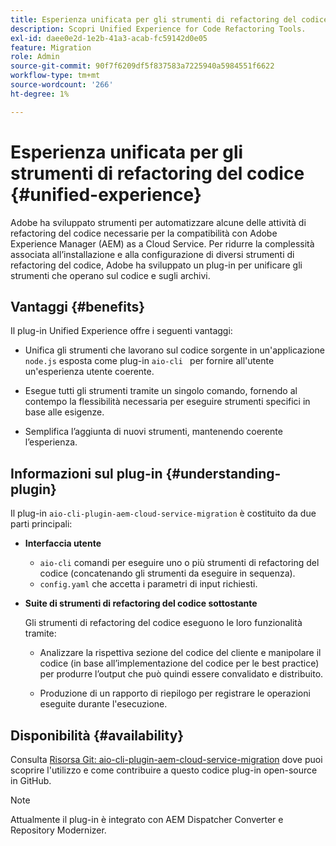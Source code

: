 ```yaml
---
title: Esperienza unificata per gli strumenti di refactoring del codice
description: Scopri Unified Experience for Code Refactoring Tools.
exl-id: daee0e2d-1e2b-41a3-acab-fc59142d0e05
feature: Migration
role: Admin
source-git-commit: 90f7f6209df5f837583a7225940a5984551f6622
workflow-type: tm+mt
source-wordcount: '266'
ht-degree: 1%

---
```


# Esperienza unificata per gli strumenti di refactoring del codice {#unified-experience}

Adobe ha sviluppato strumenti per automatizzare alcune delle attività di refactoring del codice necessarie per la compatibilità con Adobe Experience Manager (AEM) as a Cloud Service. Per ridurre la complessità associata all’installazione e alla configurazione di diversi strumenti di refactoring del codice, Adobe ha sviluppato un plug-in per unificare gli strumenti che operano sul codice e sugli archivi.

## Vantaggi {#benefits}

Il plug-in Unified Experience offre i seguenti vantaggi:

* Unifica gli strumenti che lavorano sul codice sorgente in un&#39;applicazione `node.js` esposta come plug-in `aio-cli ` per fornire all&#39;utente un&#39;esperienza utente coerente.

* Esegue tutti gli strumenti tramite un singolo comando, fornendo al contempo la flessibilità necessaria per eseguire strumenti specifici in base alle esigenze.

* Semplifica l’aggiunta di nuovi strumenti, mantenendo coerente l’esperienza.

## Informazioni sul plug-in {#understanding-plugin}

Il plug-in `aio-cli-plugin-aem-cloud-service-migration` è costituito da due parti principali:

* **Interfaccia utente**

   * `aio-cli` comandi per eseguire uno o più strumenti di refactoring del codice (concatenando gli strumenti da eseguire in sequenza).
   * `config.yaml` che accetta i parametri di input richiesti.

* **Suite di strumenti di refactoring del codice sottostante**

  Gli strumenti di refactoring del codice eseguono le loro funzionalità tramite:

   * Analizzare la rispettiva sezione del codice del cliente e manipolare il codice (in base all’implementazione del codice per le best practice) per produrre l’output che può quindi essere convalidato e distribuito.

   * Produzione di un rapporto di riepilogo per registrare le operazioni eseguite durante l&#39;esecuzione.

## Disponibilità {#availability}

Consulta [Risorsa Git: aio-cli-plugin-aem-cloud-service-migration](https://github.com/adobe/aio-cli-plugin-aem-cloud-service-migration) dove puoi scoprire l&#39;utilizzo e come contribuire a questo codice plug-in open-source in GitHub.

>[!NOTE]
>Attualmente il plug-in è integrato con AEM Dispatcher Converter e Repository Modernizer.
